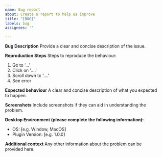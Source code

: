 ```yaml
---
name: Bug report
about: Create a report to help us improve
title: "[BUG]"
labels: bug
assignees: ''

---
```


**Bug Description**
Provide a clear and concise description of the issue.

**Reproduction Steps**
Steps to reproduce the behaviour:
1. Go to '...'
2. Click on '....'
3. Scroll down to '....'
4. See error

**Expected behaviour**
A clear and concise description of what you expected to happen.

**Screenshots**
Include screenshots if they can aid in understanding the problem.

**Desktop Environment (please complete the following information):**
 - OS: [e.g. Window, MacOS]
 - Plugin Version: [e.g. 1.0.0]

**Additional context**
Any other information about the problem can be provided here.
